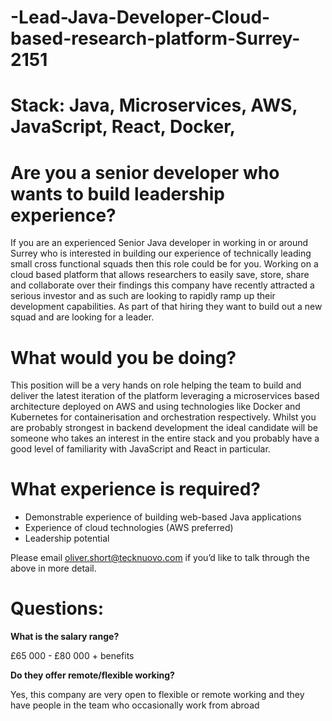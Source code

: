# -Lead-Java-Developer-Cloud-based-research-platform-Surrey-2151

# Stack: Java, Microservices, AWS, JavaScript, React, Docker, 

# Are you a senior developer who wants to build leadership experience?  

If you are an experienced Senior Java developer in working in or around Surrey who is interested in building our experience of technically leading small cross functional squads then this role could be for you. Working on a cloud based platform that allows researchers to easily save, store, share and collaborate over their findings this company have recently attracted a serious investor and as such are looking to rapidly ramp up their development capabilities. As part of that hiring they want to build out a new squad and are looking for a leader. 

# What would you be doing? 

This position will be a very hands on role helping the team to build and deliver the latest iteration of the platform leveraging a microservices based architecture deployed on AWS and using technologies like Docker and Kubernetes for containerisation and orchestration respectively. Whilst you are probably strongest in backend development the ideal candidate will be someone who takes an interest in the entire stack and you probably have a good level of familiarity with JavaScript and React in particular. 

# What experience is required?

-	Demonstrable experience of building web-based Java applications 
-	Experience of cloud technologies (AWS preferred) 
-	Leadership potential 

Please email oliver.short@tecknuovo.com if you’d like to talk through the above in more detail.

# Questions:
**What is the salary range?**

£65 000 - £80 000 + benefits 

**Do they offer remote/flexible working?**

Yes, this company are very open to flexible or remote working and they have people in the team who occasionally work from abroad 
